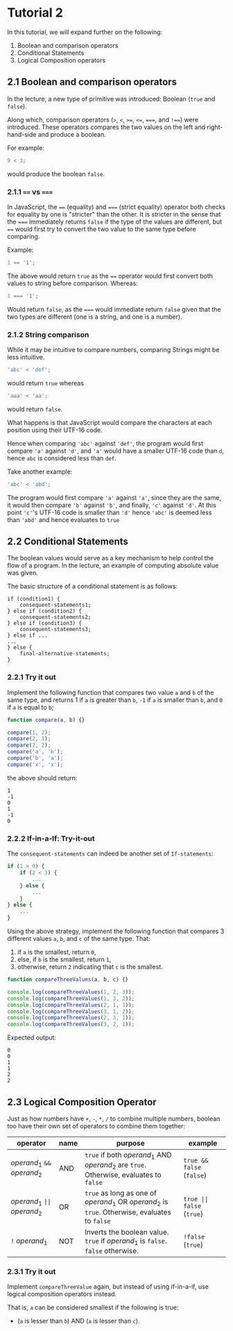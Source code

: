 # Tutorial 2

In this tutorial, we will expand further on the following:

1. Boolean and comparison operators
2. Conditional Statements
3. Logical Composition operators

## 2.1 Boolean and comparison operators

In the lecture, a new type of primitive was introduced: Boolean (`true` and `false`).

Along which, comparison operators (`>`, `<`, `>=`, `<=`, `===`, and `!==`) were introduced. These operators compares the two values on the left and right-hand-side and produce a boolean.

For example:

```js
9 < 3;
```

would produce the boolean `false`.

### 2.1.1 `==` vs `===`

In JavaScript, the `==` (equality) and `===` (strict equality) operator both checks for equality by one is "stricter" than the other. It is stricter in the sense that the `===` immediately returns `false` if the type of the values are different, but `==` would first try to convert the two value to the same type before comparing.

Example:

```js
1 == '1';
```

The above would return `true` as the `==` operator would first convert both values to string before comparison. Whereas:

```js
1 === '1';
```

Would return `false`, as the `===` would immediate return `false` given that the two types are different (one is a string, and one is a number).

### 2.1.2 String comparison

While it may be intuitive to compare numbers, comparing Strings might be less intuitive.

```js
'abc' < 'def';
```

would return `true` whereas

```js
'aaa' < 'aa';
```

would return `false`.

What happens is that JavaScript would compare the characters at each position using their UTF-16 code.

Hence when comparing `'abc'` against `'def'`, the program would first compare `'a'` against `'d'`, and `'a'` would have a smaller UTF-16 code than `d`, hence `abc` is considered less than `def`.

Take another example:

```js
'abc' < 'abd';
```

The program would first compare `'a'` against `'a'`, since they are the same, it would then compare `'b'` against `'b'`, and finally, `'c'` against `'d'`. At this point `'c'`'s UTF-16 code is smaller than `'d'` hence `'abc'` is deemed less than `'abd'` and hence evaluates to `true`

## 2.2 Conditional Statements

The boolean values would serve as a key mechanism to help control the flow of a program. In the lecture, an example of computing absolute value was given.

The basic structure of a conditional statement is as follows:

```
if (condition1) {
    consequent-statements1;
} else if (condition2) {
    consequent-statements2;
} else if (condition3) {
    consequent-statements3;
} else if ...
...
} else {
    final-alternative-statements;
}
```

### 2.2.1 Try it out

Implement the following function that compares two value `a` and `b` of the same type, and returns 1 if `a` is greater than `b`, `-1` if `a` is smaller than `b`, and `0` if `a` is equal to `b`;

```js
function compare(a, b) {}

compare(1, 2);
compare(2, 1);
compare(2, 2);
compare('a', 'b');
compare('b', 'a');
compare('x', 'x');
```

the above should return:

```
1
-1
0
1
-1
0
```

### 2.2.2 If-in-a-If: Try-it-out

The `consequent-statements` can indeed be another set of `If-statements`:

```js
if (1 > 0) {
    if (2 < 3) {
        ...
    } else {
        ...
    }
} else {
    ...
}
```

Using the above strategy, implement the following function that compares 3 different values `a`, `b`, and `c` of the same type. That:

1. if `a` is the smallest, return `0`,
2. else, if `b` is the smallest, return `1`,
3. otherwise, return `2` indicating that `c` is the smallest.

```js
function compareThreeValues(a, b, c) {}

console.log(compareThreeValues(1, 2, 3));
console.log(compareThreeValues(1, 3, 2));
console.log(compareThreeValues(2, 1, 3));
console.log(compareThreeValues(3, 1, 2));
console.log(compareThreeValues(2, 3, 1));
console.log(compareThreeValues(3, 2, 1));
```

Expected output:

```
0
0
1
1
2
2
```

## 2.3 Logical Composition Operator

Just as how numbers have `+`, `-`, `*`, `/` to combine multiple numbers, boolean too have their own set of operators to combine them together:

| operator                       | name | purpose                                                                                        | example                    |
| ------------------------------ | ---- | ---------------------------------------------------------------------------------------------- | -------------------------- |
| $operand_1$ `&&` $operand_2$   | AND  | `true` if both $operand_1$ AND $operand_2$ are `true`. Otherwise, evaluates to `false`         | `true && false` (`false`)  |
| $operand_1$ `\|\|` $operand_2$ | OR   | `true` as long as one of $operand_1$ OR $operand_2$ is `true`. Otherwise, evaluates to `false` | `true \|\| false` (`true`) |
| `!` $operand_1$                | NOT  | Inverts the boolean value. `true` if $operand_1$ is `false`. `false` otherwise.                | `!false` (`true`)          |

### 2.3.1 Try it out

Implement `compareThreeValue` again, but instead of using if-in-a-if, use logical composition operators instead.

That is, `a` can be considered smallest if the following is true:

-   (`a` is lesser than `b`) AND (`a` is lesser than `c`).
